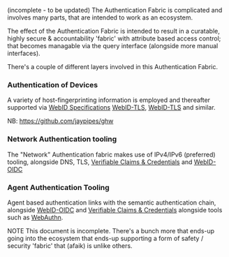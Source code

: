 (incomplete - to be updated)
The Authentication Fabric is complicated and involves many parts, that are intended to work as an ecosystem.  

The effect of the Authentication Fabric is intended to result in a curatable, highly secure & accountability 'fabric' with attribute based access control; that becomes managable via the query interface (alongside more manual interfaces). 

There's a couple of different layers involved in this Authentication Fabric.

### Authentication of Devices
A variety of host-fingerprinting information is employed and thereafter supported via [WebID Specifications](WebID%20Specifications.md) [WebID-TLS](ICT%20Stack/Core%20Technologies/Semantic%20Web/SemWeb-AUTH/WebID-TLS.md), [WebID-TLS](ICT%20Stack/Core%20Technologies/Semantic%20Web/SemWeb-AUTH/WebID-TLS.md) and similar.  

NB: https://github.com/jaypipes/ghw
 
### Network Authentication tooling
The "Network" Authentication fabric makes use of IPv4/IPv6 (preferred) tooling, alongside DNS, TLS, [Verifiable Claims & Credentials](Verifiable%20Claims%20&%20Credentials.md) and [WebID-OIDC](ICT%20Stack/Core%20Technologies/Semantic%20Web/SemWeb-AUTH/WebID-OIDC.md)

### Agent Authentication Tooling
Agent based authentication links with the semantic authentication chain, alongside [WebID-OIDC](ICT%20Stack/Core%20Technologies/Semantic%20Web/SemWeb-AUTH/WebID-OIDC.md) and [Verifiable Claims & Credentials](Verifiable%20Claims%20&%20Credentials.md) alongside tools such as [WebAuthn](ICT%20Stack/Webizen%20V3.0/Webizen%20App%20Spec/WebSpec/WebPlatformTools/WebAuthn.md). 

NOTE
This document is incomplete.  There's a bunch more that ends-up going into the ecosystem that ends-up supporting a form of safety / security 'fabric' that (afaik) is unlike others.

